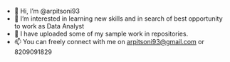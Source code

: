 - 👋 Hi, I’m @arpitsoni93
- 👀 I’m interested in learning new skills and in search of best opportunity to work as Data Analyst
- 🌱 I have uploaded some of my sample work in repositories.
- 📫 You can freely connect with me on arpitsoni93@gmail.com or 8209091829


